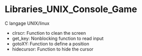 # Libraries_UNIX_Console_Game

C langage UNIX/linux

* clrscr: Function to clean the screen
* get_key: Nonblocking function to read input
* gotoXY: Function to define a position
* hidecursor: Function to hide the cursor

